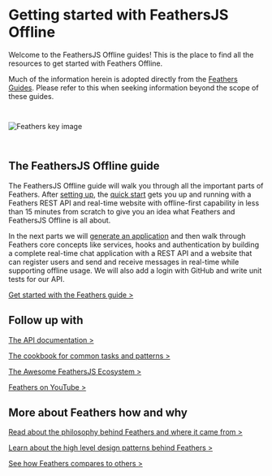# Getting started with FeathersJS Offline

Welcome to the FeathersJS Offline guides! This is the place to find all the resources to get started with Feathers Offline.

Much of the information herein is adopted directly from the [Feathers Guides](https://docs.feathersjs.com/guides). Please refer to this when seeking information beyond the scope of these guides.

<img style="margin: 2em 0;" :src="$withBase('/img/key-image-horizontal.png')" alt="Feathers key image">

## The FeathersJS Offline guide

The FeathersJS Offline guide will walk you through all the important parts of Feathers. After [setting up](./basics/setup.md), the [quick start](./basics/starting.md) gets you up and running with a Feathers REST API and real-time website with offline-first capability in less than 15 minutes from scratch to give you an idea what Feathers and FeathersJS Offline is all about.

In the next parts we will [generate an application](./basics/generator.md) and then walk through Feathers core concepts like services, hooks and authentication by building a complete real-time chat application with a REST API and a website that can register users and send and receive messages in real-time while supporting offline usage. We will also add a login with GitHub and write unit tests for our API.

[Get started with the Feathers guide >](./basics/setup.md)

## Follow up with

[The API documentation >](../api/readme.md)

[The cookbook for common tasks and patterns >](../cookbook/readme.md)

[The Awesome FeathersJS Ecosystem >](https://github.com/feathersjs/awesome-feathersjs)

[Feathers on YouTube >](https://www.youtube.com/playlist?list=PLwSdIiqnDlf_lb5y1liQK2OW5daXYgKOe)

## More about Feathers how and why

[Read about the philosophy behind Feathers and where it came from >](https://blog.feathersjs.com/why-we-built-the-best-web-framework-you-ve-probably-never-heard-of-until-now-176afc5c6aac)

[Learn about the high level design patterns behind Feathers >](https://blog.feathersjs.com/design-patterns-for-modern-web-apis-1f046635215)

[See how Feathers compares to others >](https://feathersjs.com/comparison)
